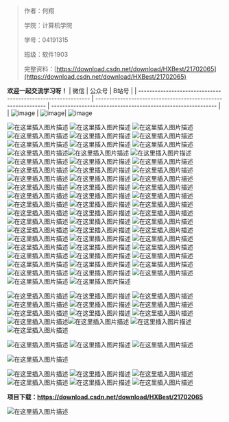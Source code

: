

> 作者：何翔 				 
>
> 学院：计算机学院
>
> 学号：04191315		 
>
> 班级：软件1903
>
> 完整资料：[https://download.csdn.net/download/HXBest/21702065](https://download.csdn.net/download/HXBest/21702065)

**欢迎一起交流学习呀！**
| 微信                                                         | 公众号                                                       | B站号                                                        |
| ------------------------------------------------------------ | ------------------------------------------------------------ | ------------------------------------------------------------ |
| ![image](https://img-blog.csdnimg.cn/img_convert/cece57138556f8ebe17ea8521e3114e1.png)  | ![image](https://img-blog.csdnimg.cn/img_convert/96321ca49ce798da3095c0cb4c2bcafa.png)| ![image](https://img-blog.csdnimg.cn/img_convert/4488f9f9de1c18bb21c82f5657598d0d.png)




![在这里插入图片描述](https://img-blog.csdnimg.cn/3a669239ba214139ab01f873b4d98237.png#pic_center)
![在这里插入图片描述](https://img-blog.csdnimg.cn/84f01bd6d33a4498abec835f68e1692b.png#pic_center)
![在这里插入图片描述](https://img-blog.csdnimg.cn/8432d10e132e40e191b199b5b95f3307.png#pic_center)
![在这里插入图片描述](https://img-blog.csdnimg.cn/e50db4201071401cbad0d3394536ffe8.png#pic_center)
![在这里插入图片描述](https://img-blog.csdnimg.cn/c0ba7ccc8dc3476482cd9af46c5bd957.png#pic_center)
![在这里插入图片描述](https://img-blog.csdnimg.cn/10e846c4a1c34d5084eee3c8326ebfca.png#pic_center)
![在这里插入图片描述](https://img-blog.csdnimg.cn/34f3a30a3c954588a753a53b70c1cbf4.png#pic_center)
![在这里插入图片描述](https://img-blog.csdnimg.cn/d8561cd5a7b541df89c33141e3ce91f2.png#pic_center)
![在这里插入图片描述](https://img-blog.csdnimg.cn/85e266708f3243a88dd9ec0248e093ef.png)
![在这里插入图片描述](https://img-blog.csdnimg.cn/adc9221209ab4999bffdc540a1be6119.png)![在这里插入图片描述](https://img-blog.csdnimg.cn/bd1aaaec5d7a430cb5d5ffcaa3500130.png)
![在这里插入图片描述](https://img-blog.csdnimg.cn/e7f8b260093e4ab98fbc9e14e057bfab.png)
![在这里插入图片描述](https://img-blog.csdnimg.cn/e9a6a1cf257d4f7aa8b94bf307c2b01d.png)
![在这里插入图片描述](https://img-blog.csdnimg.cn/7611c3c0c22240408306003a4d195171.png)
![在这里插入图片描述](https://img-blog.csdnimg.cn/ebb897d7a28749bb8b2061e2e6ba3c40.png)
![在这里插入图片描述](https://img-blog.csdnimg.cn/a46e6dd477414a9ca3a93088c6b76214.png)
![在这里插入图片描述](https://img-blog.csdnimg.cn/2c6f07a9b93d49edbbe18a0308e3df91.png)
![在这里插入图片描述](https://img-blog.csdnimg.cn/52880d20fc894cd4b735e5824508e175.png)
![在这里插入图片描述](https://img-blog.csdnimg.cn/48f9d47be6fa404d91504335b72717a0.png)
![在这里插入图片描述](https://img-blog.csdnimg.cn/295814847504414aaf29e42ee095bd93.png)
![在这里插入图片描述](https://img-blog.csdnimg.cn/a83dc7b71f20477d9bca3bb75a92c993.png)
![在这里插入图片描述](https://img-blog.csdnimg.cn/09ebf487fc2c4c03a8829bb14cc05dc8.png)
![在这里插入图片描述](https://img-blog.csdnimg.cn/ba5f1acaca324f1191b0a374af652286.png)
![在这里插入图片描述](https://img-blog.csdnimg.cn/8d2a071f675f4b05a7d337aaf729c281.png)
![在这里插入图片描述](https://img-blog.csdnimg.cn/15f7539b0f3143d28699cd3f93a0f5ec.png)
![在这里插入图片描述](https://img-blog.csdnimg.cn/7231bbe215774e408e76a0c7067a8912.png)
![在这里插入图片描述](https://img-blog.csdnimg.cn/17d2892f6ba24320ab7c1e5d06d879a3.png)
![在这里插入图片描述](https://img-blog.csdnimg.cn/9cc8782353944fb5b5cea5a611566a5c.png)
![在这里插入图片描述](https://img-blog.csdnimg.cn/8fd1d38472164dd0866cad9865996e2a.png)
![在这里插入图片描述](https://img-blog.csdnimg.cn/36b60d4e23974c34bb0928314fc36f70.png)
![在这里插入图片描述](https://img-blog.csdnimg.cn/f5d3ab0380eb49978d16fe2ef835f85c.png)
![在这里插入图片描述](https://img-blog.csdnimg.cn/f6328e611718416dbea8c75356160eb3.png)
![在这里插入图片描述](https://img-blog.csdnimg.cn/b4381d4ff6694f5c949af0aa71e0170f.png)
![在这里插入图片描述](https://img-blog.csdnimg.cn/28de438fffba43049047a624c6562c7a.png)
![在这里插入图片描述](https://img-blog.csdnimg.cn/54a449b656b14d1ea58e04db5931acc2.png)
![在这里插入图片描述](https://img-blog.csdnimg.cn/25311f5d35da4e5895c149010dcff3e0.png)
![在这里插入图片描述](https://img-blog.csdnimg.cn/fedc6dbbb21a4c749cc1817ca7febc8b.png)
![在这里插入图片描述](https://img-blog.csdnimg.cn/41fe17fc6b784b059795fa29439e18b5.png)
![在这里插入图片描述](https://img-blog.csdnimg.cn/a7c7fc256fcc4c2fb5f4fee5ab6a9064.png)
![在这里插入图片描述](https://img-blog.csdnimg.cn/cd8fa3ef3aa34127a2a57cf04938adfa.png)
![在这里插入图片描述](https://img-blog.csdnimg.cn/4d1be1bc2d40409fa4809d026f6c7265.png)
![在这里插入图片描述](https://img-blog.csdnimg.cn/82c6876c9500487ba591e657c850c392.png)
![在这里插入图片描述](https://img-blog.csdnimg.cn/1af215289c924338a07ea53e87e633b3.png)
![在这里插入图片描述](https://img-blog.csdnimg.cn/8858a19177fd4964b7431b8aa626aeed.png)
![在这里插入图片描述](https://img-blog.csdnimg.cn/2d4e399b52ec4121b61af4b84bcffe48.png)
![在这里插入图片描述](https://img-blog.csdnimg.cn/90041ee463d24aa1b86bcee0e3658a0c.png)
![在这里插入图片描述](https://img-blog.csdnimg.cn/0f2de38081ff4143bc3808affc78f619.png)
![在这里插入图片描述](https://img-blog.csdnimg.cn/d6c917effa7247acb771809ab25d4bad.png)
![在这里插入图片描述](https://img-blog.csdnimg.cn/6050de6a9f4b4a0bb9c76411ec298bd9.png)
![在这里插入图片描述](https://img-blog.csdnimg.cn/cd724f44e84f412c89c34a1806f15a7f.png)
![在这里插入图片描述](https://img-blog.csdnimg.cn/ee0f3ce994ff477b93f92bc3f55057f3.png)
![在这里插入图片描述](https://img-blog.csdnimg.cn/ba6ac1eae8694c2c89d2b98165469395.png)
![在这里插入图片描述](https://img-blog.csdnimg.cn/53c44a031c864e5881bef189b5f02b7f.png)
![在这里插入图片描述](https://img-blog.csdnimg.cn/29a0f699b1d7470185d049b9bae82c61.png)
![在这里插入图片描述](https://img-blog.csdnimg.cn/8c1fc6106e7d4722b2f5a3a8fe9c907d.png)
![在这里插入图片描述](https://img-blog.csdnimg.cn/3f8f6a5f310446f99b6dc0b5a923377f.png)

![在这里插入图片描述](https://img-blog.csdnimg.cn/3d2606a2d9b0430085f8c4fd390a209b.png)
![在这里插入图片描述](https://img-blog.csdnimg.cn/e123e5f54aed47d29b4a3154964d9d1f.png)
![在这里插入图片描述](https://img-blog.csdnimg.cn/5b5172beab464bf689892ba6cee96122.png)
![在这里插入图片描述](https://img-blog.csdnimg.cn/921eebd099f44dc2a9a9b2417eaf7346.png)
![在这里插入图片描述](https://img-blog.csdnimg.cn/ea47816ded324b29a46b9d7c636fc07b.png)
![在这里插入图片描述](https://img-blog.csdnimg.cn/32271313d6c64e30ab40e21624644ba6.png)
![在这里插入图片描述](https://img-blog.csdnimg.cn/4160d62c1a59451d9e6151ecbd768e2a.png)
![在这里插入图片描述](https://img-blog.csdnimg.cn/804b6bad72a2474e90bda97aba200221.png)
![在这里插入图片描述](https://img-blog.csdnimg.cn/00f6d035bb4548cf933cacb9092d50b6.png)
![在这里插入图片描述](https://img-blog.csdnimg.cn/581aedab3d324c23827b57b47cd2d4cb.png)![在这里插入图片描述](https://img-blog.csdnimg.cn/48019676c9e646268dfc4cc586737e6d.png)
![在这里插入图片描述](https://img-blog.csdnimg.cn/0ffb6433320249a5bb98ed98f448c380.png)
![在这里插入图片描述](https://img-blog.csdnimg.cn/2a07cca88e274da1bb42f031c8a3ee58.png)

![在这里插入图片描述](https://img-blog.csdnimg.cn/4300e9d28e8f4c39b9ca5d9e66bea908.png)
![在这里插入图片描述](https://img-blog.csdnimg.cn/f7ecbe09c78b4941906aedfcc4a8ee3c.png)
![在这里插入图片描述](https://img-blog.csdnimg.cn/edd865f95f50403d91012eddf3dd42fa.png)

![在这里插入图片描述](https://img-blog.csdnimg.cn/d46144bc7e3b4745a4d235588eb57aa5.png)

![在这里插入图片描述](https://img-blog.csdnimg.cn/1ae7e5d5c5b349a596cba79a82857686.png)
![在这里插入图片描述](https://img-blog.csdnimg.cn/2fb15311594b4bf0bcb8272c1babff0a.png)
![在这里插入图片描述](https://img-blog.csdnimg.cn/e7e18fa5d5e24d1ba6ecc8918de7c463.png)
![在这里插入图片描述](https://img-blog.csdnimg.cn/730a0fdd2edd452b9e153d1e8ca071fb.png)
![在这里插入图片描述](https://img-blog.csdnimg.cn/e1ba276535ac4fcbad0f68ac2099e2d1.png)
![在这里插入图片描述](https://img-blog.csdnimg.cn/a0f0530da9684ea89176960b346e31c5.png)

**项目下载：https://download.csdn.net/download/HXBest/21702065**

![在这里插入图片描述](https://img-blog.csdnimg.cn/941c9b7b40c946de81bb90fbdcfd4ac6.png)
